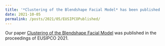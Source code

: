 ```yaml
---
title: '*Clustering of the Blendshape Facial Model* has been published!'
date: 2021-10-05
permalink: /posts/2021/05/EUSIPCOPublished/
---
```

Our paper [Clustering of the Blendshape Facial Model](/publication/2021-10-05-EUSIPCO) 
was published in the proceedings of EUSIPCO 2021.



